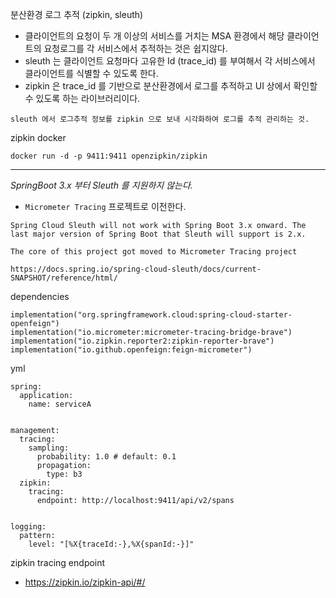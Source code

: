분산환경 로그 추적 (zipkin, sleuth)

- 클라이언트의 요청이 두 개 이상의 서비스를 거치는 MSA 환경에서 해당 클라이언트의 요청로그를 각 서비스에서 추적하는 것은 쉽지않다.
- sleuth 는 클라이언트 요청마다 고유한 Id (trace_id) 를 부여해서 각 서비스에서 클라이언트를 식별할 수 있도록 한다.
- zipkin 은 trace_id 를 기반으로 분산환경에서 로그를 추적하고 UI 상에서 확인할 수 있도록 하는 라이브러리이다.

```
sleuth 에서 로그추적 정보를 zipkin 으로 보내 시각화하여 로그를 추적 관리하는 것.
```

zipkin docker
```
docker run -d -p 9411:9411 openzipkin/zipkin
```

---

*SpringBoot 3.x 부터 Sleuth 를 지원하지 않는다.*
- `Micrometer Tracing` 프로젝트로 이전한다.
```
Spring Cloud Sleuth will not work with Spring Boot 3.x onward. The last major version of Spring Boot that Sleuth will support is 2.x.

The core of this project got moved to Micrometer Tracing project 

https://docs.spring.io/spring-cloud-sleuth/docs/current-SNAPSHOT/reference/html/
```

dependencies
```
implementation("org.springframework.cloud:spring-cloud-starter-openfeign")
implementation("io.micrometer:micrometer-tracing-bridge-brave")
implementation("io.zipkin.reporter2:zipkin-reporter-brave")
implementation("io.github.openfeign:feign-micrometer")
```

yml
```
spring:
  application:
    name: serviceA


management:
  tracing:
    sampling:
      probability: 1.0 # default: 0.1
      propagation:
        type: b3
  zipkin:
    tracing:
      endpoint: http://localhost:9411/api/v2/spans


logging:
  pattern:
    level: "[%X{traceId:-},%X{spanId:-}]"
```

zipkin tracing endpoint
- https://zipkin.io/zipkin-api/#/

